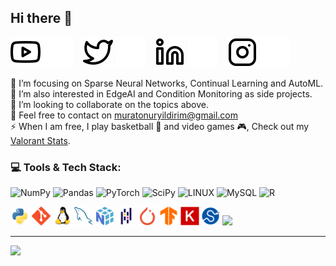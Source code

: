 ## Hi there 👋

[![website](./img/youtube-light.svg)](https://youtube.com/muratonuryildirim#gh-light-mode-only)
[![website](./img/youtube-dark.svg)](https://youtube.com/muratonuryildirim#gh-dark-mode-only)
&nbsp;&nbsp;
[![website](./img/twitter-light.svg)](https://twitter.com/monuryildirim#gh-light-mode-only)
[![website](./img/twitter-dark.svg)](https://twitter.com/monuryildirim#gh-dark-mode-only)
&nbsp;&nbsp;
[![website](./img/linkedin-light.svg)](https://linkedin.com/in/muratonuryildirim#gh-light-mode-only)
[![website](./img/linkedin-dark.svg)](https://linkedin.com/in/muratonuryildirim#gh-dark-mode-only)
&nbsp;&nbsp;
[![website](./img/instagram-light.svg)](https://instagram.com/muratonuryildirim#gh-light-mode-only)
[![website](./img/instagram-dark.svg)](https://instagram.com/muratonuryildirim#gh-dark-mode-only)

🔭 I’m focusing on Sparse Neural Networks, Continual Learning and AutoML.<br>
🌱 I’m also interested in EdgeAI and Condition Monitoring as side projects.<br>
👯 I’m looking to collaborate on the topics above.<br>
💬 Feel free to contact on muratonuryildirim@gmail.com<br>
⚡ When I am free, I play basketball 🏀 and video games 🎮, Check out my [Valorant Stats](https://tracker.gg/valorant/profile/riot/Neuromancer%232222/overview?playlist=unrated&season=all). <br> 


### 💻 Tools & Tech Stack:
![NumPy](https://img.shields.io/badge/numpy-%23013243.svg?style=for-the-badge&logo=numpy&logoColor=white) 
![Pandas](https://img.shields.io/badge/pandas-%23150458.svg?style=for-the-badge&logo=pandas&logoColor=white) 
![PyTorch](https://img.shields.io/badge/PyTorch-%23EE4C2C.svg?style=for-the-badge&logo=PyTorch&logoColor=white) 
![SciPy](https://img.shields.io/badge/SciPy-%230C55A5.svg?style=for-the-badge&logo=scipy&logoColor=%white) 
![LINUX](https://img.shields.io/badge/Linux-FCC624?style=for-the-badge&logo=linux&logoColor=black) 
![MySQL](https://img.shields.io/badge/mysql-%2300f.svg?style=for-the-badge&logo=mysql&logoColor=white) 
![R](https://img.shields.io/badge/r-%23276DC3.svg?style=for-the-badge&logo=r&logoColor=white)

<code><img height="30" src=./img/python.svg></code>
<code><img height="30" src=./img/git.svg></code>
<code><img height="30" src=./img/linux.svg></code>
<code><img height="30" src=./img/mysql.svg></code>
<code><img height="30" src=./img/numpy.svg></code>
<code><img height="30" src=./img/pandas.svg></code>
<code><img height="30" src=./img/pytorch.svg></code>
<code><img height="30" src=./img/tensorflow.svg></code>
<code><img height="30" src=./img/keras.svg></code>
<code><img height="30" src=./img/scipy.svg></code>
<code><img height="30" src=./img/r.svg></code>





---
[![](https://visitcount.itsvg.in/api?id=muratonuryildirim&icon=0&color=12)](https://visitcount.itsvg.in)
